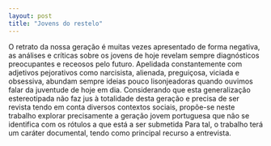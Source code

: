 ```yaml
---
layout: post
title: "Jovens do restelo"
---
```


O retrato da nossa geração é muitas vezes apresentado de forma negativa, as análises e críticas sobre os jovens de hoje revelam sempre diagnósticos preocupantes e receosos pelo futuro. Apelidada constantemente com adjetivos pejorativos como narcisista, alienada, preguiçosa, viciada e obsessiva, abundam sempre ideias pouco lisonjeadoras quando ouvimos falar da juventude de hoje em dia. Considerando que esta generalização estereotipada não faz jus à totalidade desta geração e precisa de ser revista tendo em conta diversos contextos sociais, propõe-se neste trabalho explorar precisamente a geração jovem portuguesa que não se identifica com os rótulos a que está a ser submetida Para tal, o trabalho terá um caráter documental, tendo como principal recurso a entrevista.